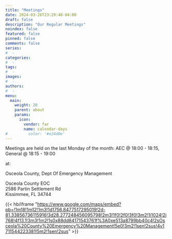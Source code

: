 ```yaml
---
title: "Meetings"
date: 2024-03-26T23:29:48-04:00
draft: false
description: "Our Regular Meetings"
noindex: false
featured: false
pinned: false
comments: false
series:
#  - 
categories:
#  - 
tags:
#  - 
images:
#  - 
authors:
#  -
menu:
  main:
    weight: 20
    parent: about
    params:
      icon:
        vendor: far
        name: calendar-days
#         color: '#e24d0e'
---
```


Meetings are held on the last Monday of the month: AEC @ 18:00 - 18:15, General @ 18:15 - 19:00

at:

Osceola County, Dept Of Emergency Management

Osceola County EOC</br>
2586 Partin Settlement Rd</br>
Kissimmee, FL 34744

{{< hb/iframe "https://www.google.com/maps/embed?pb=!1m18!1m12!1m3!1d1756.8477517295019!2d-81.33856736115916!3d28.277248456095798!2m3!1f0!2f0!3f0!3m2!1i1024!2i768!4f13.1!3m3!1m2!1s0x88dd84171543761f%3A0xe513a8799bb40c4!2sOsceola%20County%20Emergency%20Management!5e0!3m2!1sen!2sus!4v1711544223381!5m2!1sen!2sus" >}}

